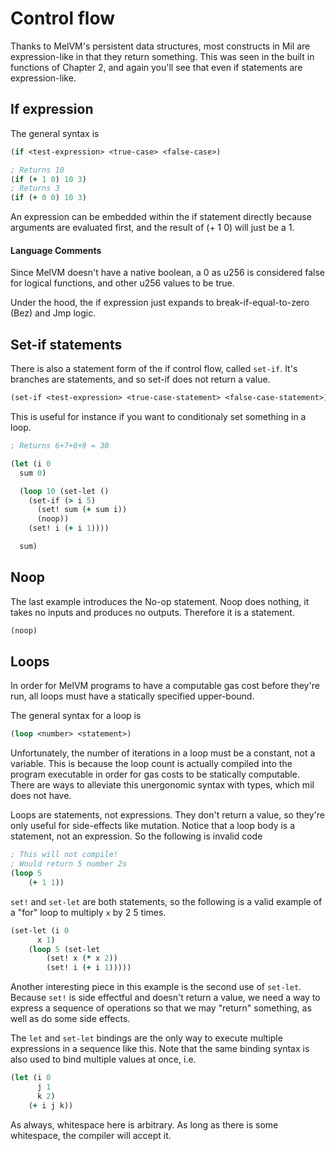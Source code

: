 # Control flow

Thanks to MelVM's persistent data structures, most constructs in Mil are
expression-like in that they return something. This was
seen in the built in functions of Chapter 2, and again you'll see that even
if statements are expression-like.

## If expression
The general syntax is
```clojure
(if <test-expression> <true-case> <false-case>)
```

```clojure
; Returns 10
(if (+ 1 0) 10 3)
; Returns 3
(if (+ 0 0) 10 3)
```

An expression can be embedded within the if statement directly because
arguments are evaluated first, and the result of (+ 1 0) will just be a 1.

#### Language Comments
Since MelVM doesn't have a native boolean, a 0 as u256 is considered
false for logical functions, and other u256 values to be true.

Under the hood, the if expression just expands to break-if-equal-to-zero (Bez)
and Jmp logic.

## Set-if statements
There is also a statement form of the if control flow, called `set-if`. It's
branches are statements, and so set-if does not return a value.
```clojure
(set-if <test-expression> <true-case-statement> <false-case-statement>)
```

This is useful for instance if you want to conditionaly set something in a
loop.
```clojure
; Returns 6+7+8+9 = 30

(let (i 0
  sum 0)

  (loop 10 (set-let ()
    (set-if (> i 5)
      (set! sum (+ sum i))
      (noop))
    (set! i (+ i 1))))

  sum)
```

## Noop
The last example introduces the No-op statement. Noop does nothing, it takes no
inputs and produces no outputs. Therefore it is a statement.
```clojure
(noop)
```

## Loops
In order for MelVM programs to have a computable gas cost before they're run,
all loops must have a statically specified upper-bound.

The general syntax for a loop is
```clojure
(loop <number> <statement>)
```

Unfortunately, the number of iterations in a loop must be a constant, not a
variable. This is because the loop count is actually compiled into the program
executable in order for gas costs to be statically computable. There are ways
to alleviate this unergonomic syntax with types, which mil does not have.

Loops are statements, not expressions. They don't return a value, so they're
only useful for side-effects like mutation. Notice that a loop body is a
statement, not an expression. So the following is invalid code

```clojure
; This will not compile!
; Would return 5 number 2s
(loop 5
    (+ 1 1))
```

`set!` and `set-let` are both statements, so the following is a valid example
of a "for" loop to multiply `x` by 2 5 times.
```clojure
(set-let (i 0
      x 1)
    (loop 5 (set-let
        (set! x (* x 2))
        (set! i (+ i 1)))))
```

Another interesting piece in this example is the second use
of `set-let`. Because `set!` is side effectful and doesn't return a value, we need
a way to express a sequence of operations so that we may "return" something, as
well as do some side effects.

The `let` and `set-let` bindings are the only way to execute multiple expressions in a sequence
like this. Note that the same binding syntax is also used to bind multiple values at once, i.e.

```clojure
(let (i 0
      j 1
      k 2)
    (+ i j k))
```

As always, whitespace here is arbitrary. As long as there is some whitespace,
the compiler will accept it.
